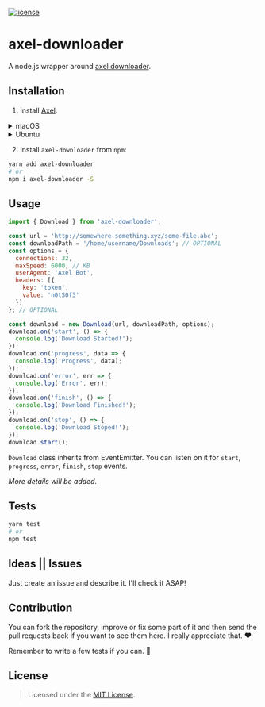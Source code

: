 [![license](https://img.shields.io/github/license/mamal72/axel-downloader.svg)](https://github.com/mamal72/axel-downloader/blob/master/LICENSE)

# axel-downloader

A node.js wrapper around [axel downloader](https://github.com/eribertomota/axel).


## Installation

1. Install [Axel](https://github.com/eribertomota/axel).

<details>
<summary>macOS</summary>

```bash
brew install axel
```

</details>

<details>
<summary>Ubuntu</summary>

```bash
sudo apt install axel
```

</details>

2. Install `axel-downloader` from `npm`:

```bash
yarn add axel-downloader
# or
npm i axel-downloader -S
```


## Usage

```js
import { Download } from 'axel-downloader';

const url = 'http://somewhere-something.xyz/some-file.abc';
const downloadPath = '/home/username/Downloads'; // OPTIONAL
const options = {
  connections: 32,
  maxSpeed: 6000, // KB
  userAgent: 'Axel Bot',
  headers: [{
    key: 'token',
    value: 'n0tS0f3'
  }]
}; // OPTIONAL

const download = new Download(url, downloadPath, options);
download.on('start', () => {
  console.log('Download Started!');
});
download.on('progress', data => {
  console.log('Progress', data);
});
download.on('error', err => {
  console.log('Error', err);
});
download.on('finish', () => {
  console.log('Download Finished!');
});
download.on('stop', () => {
  console.log('Download Stoped!');
});
download.start();

```

`Download` class inherits from EventEmitter. You can listen on it for `start`, `progress`, `error`, `finish`, `stop` events.

*More details will be added.*


## Tests

```bash
yarn test
# or
npm test
```


## Ideas || Issues

Just create an issue and describe it. I'll check it ASAP!


## Contribution

You can fork the repository, improve or fix some part of it and then send the pull requests back if you want to see them here. I really appreciate that. :heart:

Remember to write a few tests if you can. :wrench:


## License

> Licensed under the [MIT License](https://github.com/mamal72/axel-downloader/blob/master/LICENSE).